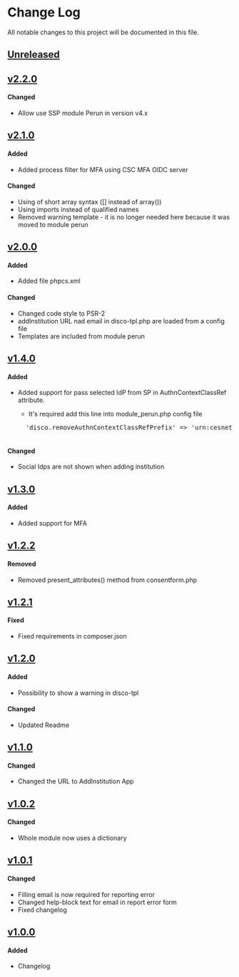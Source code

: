 # Change Log
 All notable changes to this project will be documented in this file.
 
## [Unreleased]

## [v2.2.0]
#### Changed
- Allow use SSP module Perun in version v4.x

## [v2.1.0]
#### Added
- Added process filter for MFA using CSC MFA OIDC server
 
#### Changed
- Using of short array syntax ([] instead of array())
- Using imports instead of qualified names
- Removed warning template - it is no longer needed here because it was moved to module perun

## [v2.0.0]
#### Added
- Added file phpcs.xml
 
#### Changed
- Changed code style to PSR-2
- addInstitution URL nad email in disco-tpl.php are loaded from a config file
- Templates are included from module perun
 
## [v1.4.0]
#### Added
- Added support for pass selected IdP from SP in AuthnContextClassRef attribute.
   
    - It's required add this line into module_perun.php config file 
    <pre>
    'disco.removeAuthnContextClassRefPrefix' => 'urn:cesnet:proxyidp:',
    </pre> 

#### Changed
- Social Idps are not shown when adding institution
 
## [v1.3.0]
#### Added
- Added support for MFA
 
## [v1.2.2]
#### Removed
- Removed present_attributes() method from consentform.php

## [v1.2.1]
#### Fixed
- Fixed requirements in composer.json
 
## [v1.2.0]
#### Added
- Possibility to show a warning in disco-tpl
 
#### Changed
- Updated Readme
 
## [v1.1.0]
#### Changed
- Changed the URL to AddInstitution App
 
## [v1.0.2]
#### Changed
- Whole module now uses a dictionary
 
## [v1.0.1]
#### Changed
- Filling email is now required for reporting error
- Changed help-block text for email in report error form
- Fixed changelog

## [v1.0.0]
#### Added
- Changelog

[Unreleased]: https://github.com/elixirhub/elixir-aai-proxy-idp-template/tree/master
[v2.2.0]: https://github.com/elixirhub/elixir-aai-proxy-idp-template/tree/v2.2.0
[v2.1.0]: https://github.com/elixirhub/elixir-aai-proxy-idp-template/tree/v2.1.0
[v2.0.0]: https://github.com/elixirhub/elixir-aai-proxy-idp-template/tree/v2.0.0
[v1.4.0]: https://github.com/elixirhub/elixir-aai-proxy-idp-template/tree/v1.4.0
[v1.3.0]: https://github.com/elixirhub/elixir-aai-proxy-idp-template/tree/v1.3.0
[v1.2.2]: https://github.com/elixirhub/elixir-aai-proxy-idp-template/tree/v1.2.2
[v1.2.1]: https://github.com/elixirhub/elixir-aai-proxy-idp-template/tree/v1.2.1
[v1.2.0]: https://github.com/elixirhub/elixir-aai-proxy-idp-template/tree/v1.2.0
[v1.1.0]: https://github.com/elixirhub/elixir-aai-proxy-idp-template/tree/v1.1.0
[v1.0.2]: https://github.com/elixirhub/elixir-aai-proxy-idp-template/tree/v1.0.2
[v1.0.1]: https://github.com/elixirhub/elixir-aai-proxy-idp-template/tree/v1.0.1
[v1.0.0]: https://github.com/elixirhub/elixir-aai-proxy-idp-template/tree/v1.0.0